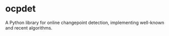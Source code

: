 # ocpdet
A Python library for online changepoint detection, implementing well-known and recent algorithms.
